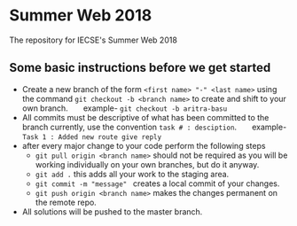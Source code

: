 # Summer Web 2018
The repository for IECSE's Summer Web 2018

## Some basic instructions before we get started

* Create a new branch of the form `<first name> "-" <last name>` using the command `git checkout -b <branch name>` to create and shift to your own branch.
&nbsp;&nbsp;&nbsp;&nbsp;&nbsp; example- `git checkout -b aritra-basu`
* All commits must be descriptive of what has been committed to the branch currently, use the convention `task # : desciption`.
&nbsp;&nbsp;&nbsp;&nbsp;&nbsp; example- `Task 1 : Added new route give reply`
* after every major change to your code perform the following steps
	* `git pull origin <branch name>` should not be required as you will be working individually on your own branches, but do it anyway. 
	* `git add .` this adds all your work to the staging area.
	* `git commit -m "message" `   creates a local commit of your changes.
	* `git push origin <branch name>` makes the changes permanent on the remote repo.
* All solutions will be pushed to the master branch.

